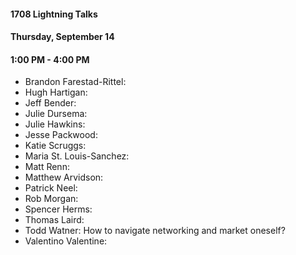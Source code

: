 #### 1708 Lightning Talks
#### Thursday, September 14
#### 1:00 PM - 4:00 PM

- Brandon Farestad-Rittel:
- Hugh Hartigan:
- Jeff Bender:
- Julie Dursema:
- Julie Hawkins:
- Jesse Packwood:
- Katie Scruggs:
- Maria St. Louis-Sanchez:
- Matt Renn:
- Matthew Arvidson:
- Patrick Neel:
- Rob Morgan:
- Spencer Herms:
- Thomas Laird:
- Todd Watner: How to navigate networking and market oneself?
- Valentino Valentine:
